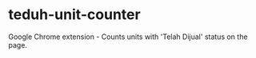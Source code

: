 # teduh-unit-counter
Google Chrome extension - Counts units with 'Telah Dijual' status on the page.
